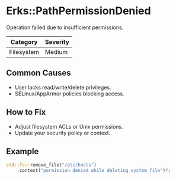 # Erks::PathPermissionDenied

Operation failed due to insufficient permissions.

| Category   | Severity |
| ---------- | -------- |
| Filesystem | Medium   |

## Common Causes

- User lacks read/write/delete privileges.
- SELinux/AppArmor policies blocking access.

## How to Fix

- Adjust filesystem ACLs or Unix permissions.
- Update your security policy or context.

## Example

```rust
std::fs::remove_file("/etc/hosts")
    .context("permission denied while deleting system file")?;
```

